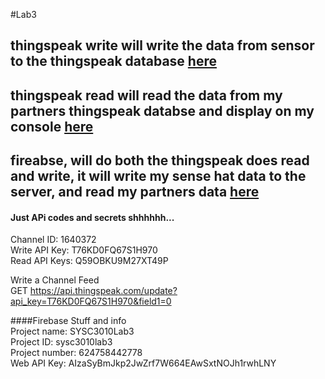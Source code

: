 #Lab3 

## thingspeak write will write the data from sensor to the thingspeak database [here](https://github.com/MysticalMango647/SYSC3010_yunas_magsi/blob/main/Lab-3/lab3-thingspeak-write.py)   
## thingspeak read will read the data from my partners thingspeak databse and display on my console [here](https://github.com/MysticalMango647/SYSC3010_yunas_magsi/blob/main/Lab-3/lab3-thingspeak-read.py) 
## fireabse, will do both the thingspeak does read and write, it will write my sense hat data to the server, and read my partners data [here](https://github.com/MysticalMango647/SYSC3010_yunas_magsi/blob/main/Lab-3/lab3-firebase.py)















#### Just APi codes and secrets shhhhhh...  

Channel ID: 1640372  
Write API Key: T76KD0FQ67S1H970    
Read API Keys: Q59OBKU9M27XT49P

Write a Channel Feed  
GET https://api.thingspeak.com/update?api_key=T76KD0FQ67S1H970&field1=0

####Firebase Stuff and info  
Project name: SYSC3010Lab3  
Project ID: sysc3010lab3  
Project number: 624758442778  
Web API Key: AIzaSyBmJkp2JwZrf7W664EAwSxtNOJh1rwhLNY  
